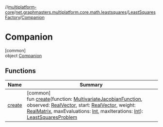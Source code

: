 //[multiplatform-core](../../../../index.md)/[net.graphmasters.multiplatform.core.math.leastsquares](../../index.md)/[LeastSquaresFactory](../index.md)/[Companion](index.md)

# Companion

[common]\
object [Companion](index.md)

## Functions

| Name | Summary |
|---|---|
| [create](create.md) | [common]<br>fun [create](create.md)(function: [MultivariateJacobianFunction](../../-multivariate-jacobian-function/index.md), observed: [RealVector](../../../net.graphmasters.multiplatform.core.math.linear/-real-vector/index.md), start: [RealVector](../../../net.graphmasters.multiplatform.core.math.linear/-real-vector/index.md), weight: [RealMatrix](../../../net.graphmasters.multiplatform.core.math.linear/-real-matrix/index.md), maxEvaluations: [Int](https://kotlinlang.org/api/latest/jvm/stdlib/kotlin/-int/index.html), maxIterations: [Int](https://kotlinlang.org/api/latest/jvm/stdlib/kotlin/-int/index.html)): [LeastSquaresProblem](../../-least-squares-problem/index.md) |
